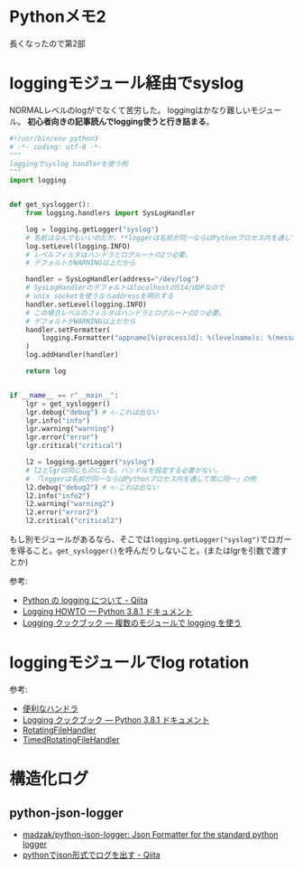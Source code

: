 # Pythonメモ2

長くなったので第2部

# loggingモジュール経由でsyslog

NORMALレベルのlogがでなくて苦労した。
loggingはかなり難しいモジュール。
**初心者向きの記事読んでlogging使うと行き詰まる**。

```python
#!/usr/bin/env python3
# -*- coding: utf-8 -*-
"""
loggingでsyslog handlerを使う例
"""
import logging


def get_syslogger():
    from logging.handlers import SysLogHandler

    log = logging.getLogger("syslog")
    # 名前はなんでもいいのだが、**loggerは名前が同一ならばPythonプロセス内を通して常に同一**
    log.setLevel(logging.INFO)
    # レベルフィルタはハンドラとログルートの2つ必要。
    # デフォルトがWARNING以上だから

    handler = SysLogHandler(address="/dev/log")
    # SysLogHandlerのデフォルトはlocalhostの514/UDPなので
    # unix socketを使うならaddressを明示する
    handler.setLevel(logging.INFO)
    # この場合レベルのフィルタはハンドラとログルートの2つ必要。
    # デフォルトがWARNING以上だから
    handler.setFormatter(
        logging.Formatter("appname[%(process)d]: %(levelname)s: %(message)s at %(filename)s(%(lineno)d)")
    )
    log.addHandler(handler)

    return log


if __name__ == r"__main__":
    lgr = get_syslogger()
    lgr.debug("debug") # <-これは出ない
    lgr.info("info")
    lgr.warning("warning")
    lgr.error("error")
    lgr.critical("critical")

    l2 = logging.getLogger("syslog")
    # l2とlgrは同じものになる。ハンドルを設定する必要がない。
    # 「loggerは名前が同一ならばPythonプロセス内を通して常に同一」の例
    l2.debug("debug2") # <-これは出ない
    l2.info("info2")
    l2.warning("warning2")
    l2.error("error2")
    l2.critical("critical2")
```

もし別モジュールがあるなら、そこでは`logging.getLogger("syslog")`でロガーを得ること。`get_syslogger()`を呼んだりしないこと。(またはlgrを引数で渡すとか)

参考:

- [Python の logging について - Qiita](https://qiita.com/kitsuyui/items/5a7484a09eeacb564649)
- [Logging HOWTO — Python 3.8.1 ドキュメント](https://docs.python.org/ja/3/howto/logging.html)
- [Logging クックブック — 複数のモジュールで logging を使う](https://docs.python.org/ja/3/howto/logging-cookbook.html#using-logging-in-multiple-modules)

# loggingモジュールでlog rotation

参考:

- [便利なハンドラ](https://docs.python.org/ja/3/howto/logging.html#useful-handlers)
- [Logging クックブック — Python 3.8.1 ドキュメント](https://docs.python.org/ja/3/howto/logging-cookbook.html#logging-cookbook)
- [RotatingFileHandler](https://docs.python.org/ja/3/library/logging.handlers.html#logging.handlers.RotatingFileHandler)
- [TimedRotatingFileHandler](https://docs.python.org/ja/3/library/logging.handlers.html#logging.handlers.TimedRotatingFileHandler)

# 構造化ログ

## python-json-logger

- [madzak/python-json-logger: Json Formatter for the standard python logger](https://github.com/madzak/python-json-logger)
- [pythonでjson形式でログを出す - Qiita](https://qiita.com/sakamossan/items/8e4141e789a2110e037b)
